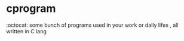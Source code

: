 # cprogram

  :octocat:  some bunch of programs used in your work or daily lifes , all written in C lang 
  
